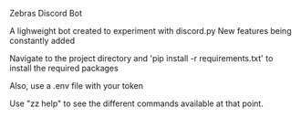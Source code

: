 Zebras Discord Bot

A lighweight bot created to experiment with discord.py
New features being constantly added

Navigate to the project directory and 'pip install -r requirements.txt' to install the required packages

Also, use a .env file with your token

Use "zz help" to see the different commands available at that point.